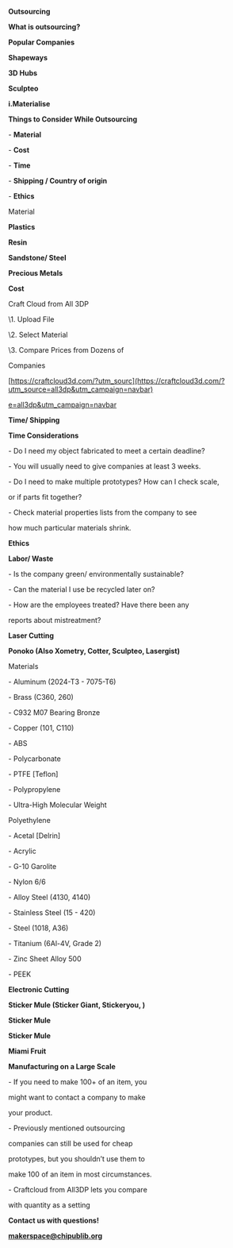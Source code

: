 ﻿

**Outsourcing**





**What is outsourcing?**





**Popular Companies**

**Shapeways**

**3D Hubs**

**Sculpteo**

**i.Materialise**





**Things to Consider While Outsourcing**

\- **Material**

\- **Cost**

\- **Time**

\- **Shipping / Country of origin**

\- **Ethics**





Material





**Plastics**





**Resin**





**Sandstone/ Steel**





**Precious Metals**





**Cost**





Craft Cloud from All 3DP

\1. Upload File

\2. Select Material

\3. Compare Prices from Dozens of

Companies

[https://craftcloud3d.com/?utm_sourc](https://craftcloud3d.com/?utm_source=all3dp&utm_campaign=navbar)

[e=all3dp&utm_campaign=navbar](https://craftcloud3d.com/?utm_source=all3dp&utm_campaign=navbar)





**Time/ Shipping**





**Time Considerations**

\- Do I need my object fabricated to meet a certain deadline?

\- You will usually need to give companies at least 3 weeks.

\- Do I need to make multiple prototypes? How can I check scale,

or if parts fit together?

\- Check material properties lists from the company to see

how much particular materials shrink.





**Ethics**





**Labor/ Waste**

\- Is the company green/ environmentally sustainable?

\- Can the material I use be recycled later on?

\- How are the employees treated? Have there been any

reports about mistreatment?





**Laser Cutting**





**Ponoko (Also Xometry, Cotter, Sculpteo, Lasergist)**





Materials

\- Aluminum (2024-T3 - 7075-T6)

\- Brass (C360, 260)

\- C932 M07 Bearing Bronze

\- Copper (101, C110)

\- ABS

\- Polycarbonate

\- PTFE [Teflon]

\- Polypropylene

\- Ultra-High Molecular Weight

Polyethylene

\- Acetal [Delrin]

\- Acrylic

\- G-10 Garolite

\- Nylon 6/6

\- Alloy Steel (4130, 4140)

\- Stainless Steel (15 - 420)

\- Steel (1018, A36)

\- Titanium (6Al-4V, Grade 2)

\- Zinc Sheet Alloy 500

\- PEEK





**Electronic Cutting**





**Sticker Mule (Sticker Giant, Stickeryou, )**





**Sticker Mule**





**Sticker Mule**





**Miami Fruit**





**Manufacturing on a Large Scale**

\- If you need to make 100+ of an item, you

might want to contact a company to make

your product.

\- Previously mentioned outsourcing

companies can still be used for cheap

prototypes, but you shouldn’t use them to

make 100 of an item in most circumstances.

\- Craftcloud from All3DP lets you compare

with quantity as a setting





**Contact us with questions!**

**makerspace@chipublib.org**

